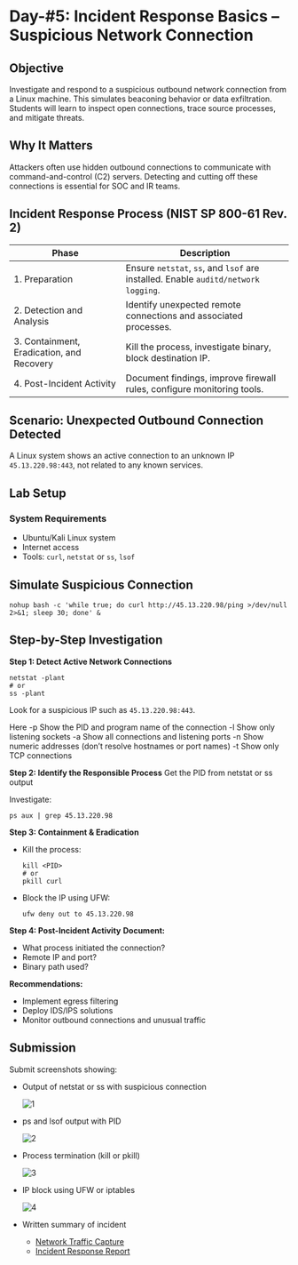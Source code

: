 # Day-#5: Incident Response Basics – Suspicious Network Connection
## Objective
Investigate and respond to a suspicious outbound network connection from a Linux machine. This simulates beaconing behavior or data exfiltration. Students will learn to inspect open connections, trace source processes, and mitigate threats.

## Why It Matters
Attackers often use hidden outbound connections to communicate with command-and-control (C2) servers. Detecting and cutting off these connections is essential for SOC and IR teams.

## Incident Response Process (NIST SP 800-61 Rev. 2)

|Phase	|Description|
|------|--------|
|1. Preparation	|Ensure `netstat`, `ss`, and `lsof` are installed. Enable `auditd/network logging`.|
|2. Detection and Analysis	|Identify unexpected remote connections and associated processes.|
|3. Containment, Eradication, and Recovery	|Kill the process, investigate binary, block destination IP.|
|4. Post-Incident Activity	|Document findings, improve firewall rules, configure monitoring tools.|

## Scenario: Unexpected Outbound Connection Detected
A Linux system shows an active connection to an unknown IP `45.13.220.98:443`, not related to any known services.

## Lab Setup
### System Requirements

- Ubuntu/Kali Linux system
- Internet access
- Tools: `curl`, `netstat` or `ss`, `lsof`

## Simulate Suspicious Connection

    nohup bash -c 'while true; do curl http://45.13.220.98/ping >/dev/null 2>&1; sleep 30; done' &

## Step-by-Step Investigation

**Step 1: Detect Active Network Connections**

    netstat -plant
    # or
    ss -plant

Look for a suspicious IP such as `45.13.220.98:443`.

Here -p Show the PID and program name of the connection -l Show only listening sockets -a Show all connections and listening ports -n Show numeric addresses (don’t resolve hostnames or port names) -t Show only TCP connections

**Step 2: Identify the Responsible Process**
Get the PID from netstat or ss output

Investigate:

    ps aux | grep 45.13.220.98

**Step 3: Containment & Eradication**

- Kill the process:

      kill <PID>
      # or
      pkill curl

- Block the IP using UFW:

      ufw deny out to 45.13.220.98

**Step 4: Post-Incident Activity**
**Document:**

- What process initiated the connection?
- Remote IP and port?
- Binary path used?
  
**Recommendations:**

- Implement egress filtering
- Deploy IDS/IPS solutions
- Monitor outbound connections and unusual traffic

## Submission
Submit screenshots showing:

- Output of netstat or ss with suspicious connection

  ![1](https://github.com/user-attachments/assets/1ef648dd-a84a-4f47-9cd3-60bdaa5c0697)

- ps and lsof output with PID

  ![2](https://github.com/user-attachments/assets/d4f2d4e4-8c3d-40d9-83e8-7cb971b8f805)

- Process termination (kill or pkill)

  ![3](https://github.com/user-attachments/assets/42fd4796-f3c2-4ab7-8429-c0f635ad5275)

- IP block using UFW or iptables

  ![4](https://github.com/user-attachments/assets/63304ecb-36cb-4ae8-9cde-529049bf1cd8)

- Written summary of incident
  - [Network Traffic Capture](https://github.com/KarthikSArkasali/30-Days-SOC-Challenge/blob/main/Files/Incident%20eveidence%20capture.pcap)
  - [Incident Response Report](https://github.com/KarthikSArkasali/30-Days-SOC-Challenge/blob/main/Files/Day%205%20Incident%20Response%20Report.pdf)
